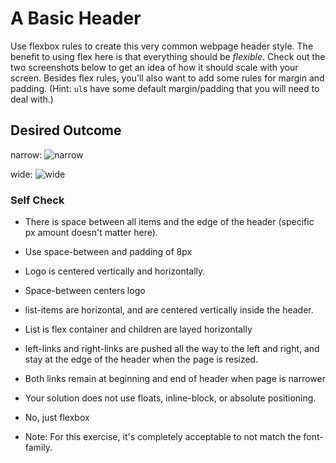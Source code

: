 # A Basic Header

Use flexbox rules to create this very common webpage header style. The benefit to using flex here is that everything should be _flexible_. Check out the two screenshots below to get an idea of how it should scale with your screen. Besides flex rules, you'll also want to add some rules for margin and padding. (Hint: `ul`s have some default margin/padding that you will need to deal with.)

## Desired Outcome

narrow:
![narrow](./desired-outcome-narrow.png)

wide: 
![wide](./desired-outcome-wide.png)

### Self Check
- There is space between all items and the edge of the header (specific px amount doesn't matter here).
* Use space-between and padding of 8px
- Logo is centered vertically and horizontally.
* Space-between centers logo
- list-items are horizontal, and are centered vertically inside the header.
* List is flex container and children are layed horizontally
- left-links and right-links are pushed all the way to the left and right, and stay at the edge of the header when the page is resized.
* Both links remain at beginning and end of header when page is narrower
- Your solution does not use floats, inline-block, or absolute positioning.
* No, just flexbox

- Note: For this exercise, it's completely acceptable to not match the font-family.